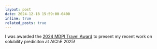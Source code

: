 ```yaml
---
layout: post
date: 2024-12-18 15:59:00-0400
inline: true
related_posts: true
---
```


I was awarded the [2024 MDPI Travel Award](https://www.mdpi.com/journal/pharmaceuticals/awards/2903) to present my recent work on solubility prediciton at AIChE 2025!
